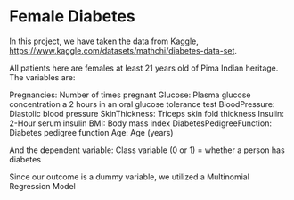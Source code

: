 # Female Diabetes


In this project, we have taken the data from Kaggle, https://www.kaggle.com/datasets/mathchi/diabetes-data-set. 

All patients here are females at least 21 years old of Pima Indian heritage. The variables are:

Pregnancies: Number of times pregnant
Glucose: Plasma glucose concentration a 2 hours in an oral glucose tolerance test
BloodPressure: Diastolic blood pressure
SkinThickness: Triceps skin fold thickness
Insulin: 2-Hour serum insulin
BMI: Body mass index
DiabetesPedigreeFunction: Diabetes pedigree function
Age: Age (years)

And the dependent variable: Class variable (0 or 1) = whether a person has diabetes

Since our outcome is a dummy variable, we utilized a Multinomial Regression Model
